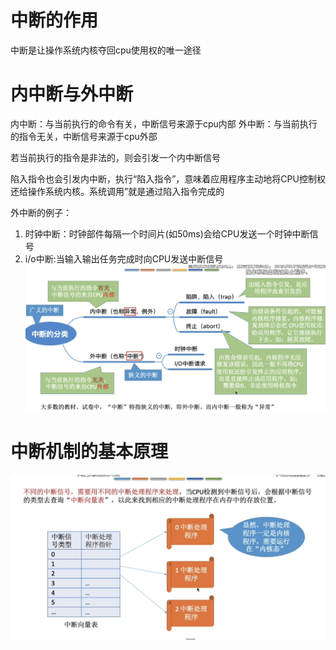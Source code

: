 
# 中断的作用

中断是让操作系统内核夺回cpu使用权的唯一途径

# 内中断与外中断

内中断：与当前执行的命令有关，中断信号来源于cpu内部
外中断：与当前执行的指令无关，中断信号来源于cpu外部

若当前执行的指令是非法的，则会引发一个内中断信号

陷入指令也会引发内中断，执行“陷入指令”，意味着应用程序主动地将CPU控制权还给操作系统内核。系统调用”就是通过陷入指令完成的

外中断的例子：
1. 时钟中断：时钟部件每隔一个时间片(如50ms)会给CPU发送一个时钟中断信号
2. i/o中断:当输入输出任务完成时向CPU发送中断信号
![](../image/Pasted%20image%2020240229183259.png)

# 中断机制的基本原理

![](../image/Pasted%20image%2020240229183341.png)